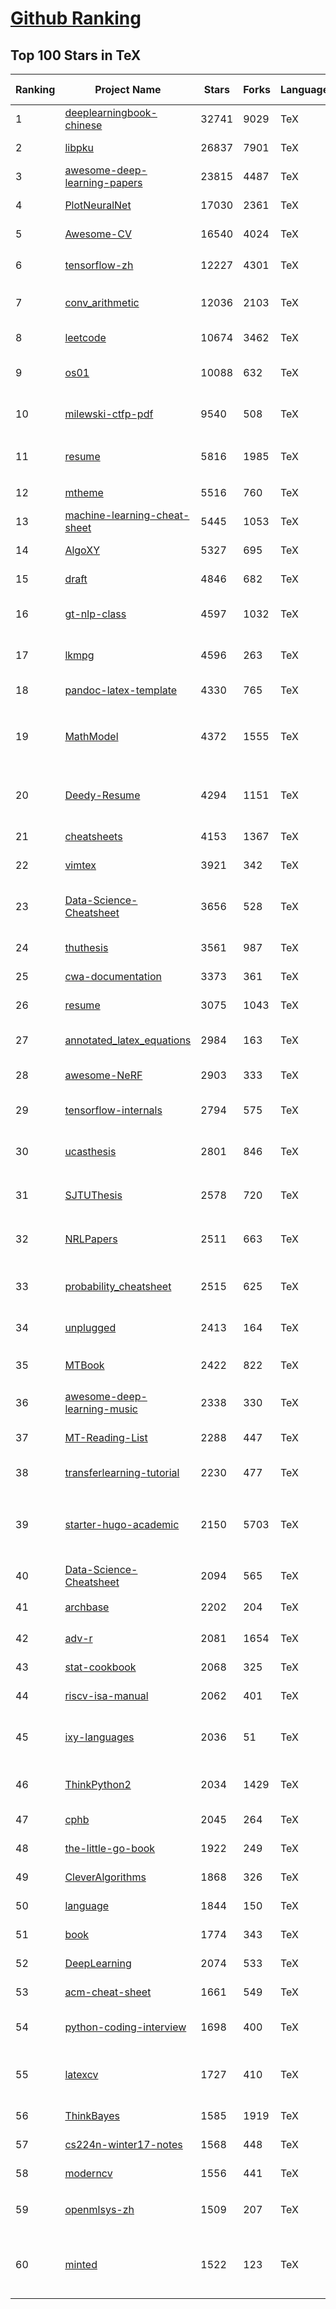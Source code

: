 [Github Ranking](../README.md)
==========

## Top 100 Stars in TeX

| Ranking | Project Name | Stars | Forks | Language | Open Issues | Description | Last Commit |
| ------- | ------------ | ----- | ----- | -------- | ----------- | ----------- | ----------- |
| 1 | [deeplearningbook-chinese](https://github.com/exacity/deeplearningbook-chinese) | 32741 | 9029 | TeX | 60 | Deep Learning Book Chinese Translation | 2019-12-03T04:25:44Z |
| 2 | [libpku](https://github.com/lib-pku/libpku) | 26837 | 7901 | TeX | 8 | 贵校课程资料民间整理 | 2022-01-05T04:09:27Z |
| 3 | [awesome-deep-learning-papers](https://github.com/terryum/awesome-deep-learning-papers) | 23815 | 4487 | TeX | 15 | The most cited deep learning papers | 2020-08-27T13:43:48Z |
| 4 | [PlotNeuralNet](https://github.com/HarisIqbal88/PlotNeuralNet) | 17030 | 2361 | TeX | 58 | Latex code for making neural networks diagrams | 2022-01-31T08:37:08Z |
| 5 | [Awesome-CV](https://github.com/posquit0/Awesome-CV) | 16540 | 4024 | TeX | 111 | :page_facing_up: Awesome CV is LaTeX template for your outstanding job application | 2022-06-26T17:30:34Z |
| 6 | [tensorflow-zh](https://github.com/jikexueyuanwiki/tensorflow-zh) | 12227 | 4301 | TeX | 27 | 谷歌全新开源人工智能系统TensorFlow官方文档中文版 | 2019-08-04T08:55:50Z |
| 7 | [conv_arithmetic](https://github.com/vdumoulin/conv_arithmetic) | 12036 | 2103 | TeX | 4 | A technical report on convolution arithmetic in the context of deep learning | 2019-05-06T20:05:05Z |
| 8 | [leetcode](https://github.com/soulmachine/leetcode) | 10674 | 3462 | TeX | 41 | LeetCode题解，151道题完整版 | 2021-06-05T13:53:35Z |
| 9 | [os01](https://github.com/tuhdo/os01) | 10088 | 632 | TeX | 47 | Bootstrap yourself to write an OS from scratch. A book for self-learner. | 2021-10-12T06:51:18Z |
| 10 | [milewski-ctfp-pdf](https://github.com/hmemcpy/milewski-ctfp-pdf) | 9540 | 508 | TeX | 38 | Bartosz Milewski's 'Category Theory for Programmers' unofficial PDF and LaTeX source | 2022-05-17T12:07:45Z |
| 11 | [resume](https://github.com/billryan/resume) | 5816 | 1985 | TeX | 11 | An elegant \LaTeX\ résumé template. 大陆镜像 https://gods.coding.net/p/resume/git | 2022-05-06T02:11:07Z |
| 12 | [mtheme](https://github.com/matze/mtheme) | 5516 | 760 | TeX | 72 | A modern LaTeX Beamer theme | 2022-03-17T13:22:16Z |
| 13 | [machine-learning-cheat-sheet](https://github.com/soulmachine/machine-learning-cheat-sheet) | 5445 | 1053 | TeX | 6 | Classical equations and diagrams in machine learning | 2021-11-11T12:35:34Z |
| 14 | [AlgoXY](https://github.com/liuxinyu95/AlgoXY) | 5327 | 695 | TeX | 2 | Book of Elementary Algorithms and Data structures | 2022-06-05T01:17:46Z |
| 15 | [draft](https://github.com/cplusplus/draft) | 4846 | 682 | TeX | 506 | C++ standards drafts | 2022-07-11T16:13:57Z |
| 16 | [gt-nlp-class](https://github.com/jacobeisenstein/gt-nlp-class) | 4597 | 1032 | TeX | 0 | Course materials for Georgia Tech CS 4650 and 7650, "Natural Language" | 2022-03-21T21:48:24Z |
| 17 | [lkmpg](https://github.com/sysprog21/lkmpg) | 4596 | 263 | TeX | 9 | The Linux Kernel Module Programming Guide (updated for 5.x kernels) | 2022-07-02T14:40:45Z |
| 18 | [pandoc-latex-template](https://github.com/Wandmalfarbe/pandoc-latex-template) | 4330 | 765 | TeX | 68 | A pandoc LaTeX template to convert markdown files to PDF or LaTeX. | 2022-06-16T00:14:25Z |
| 19 | [MathModel](https://github.com/zhanwen/MathModel) | 4372 | 1555 | TeX | 14 | 研究生数学建模，本科生数学建模、数学建模竞赛优秀论文，数学建模算法，LaTeX论文模板，算法思维导图，参考书籍，Matlab软件教程，PPT | 2022-06-25T01:53:52Z |
| 20 | [Deedy-Resume](https://github.com/deedy/Deedy-Resume) | 4294 | 1151 | TeX | 29 | A one page , two asymmetric column resume template in XeTeX that caters to an undergraduate Computer Science student | 2021-02-19T05:25:17Z |
| 21 | [cheatsheets](https://github.com/rstudio/cheatsheets) | 4153 | 1367 | TeX | 12 | RStudio Cheat Sheets | 2022-07-10T19:35:07Z |
| 22 | [vimtex](https://github.com/lervag/vimtex) | 3921 | 342 | TeX | 9 | VimTeX: A modern Vim and neovim filetype plugin for LaTeX files. | 2022-07-11T21:28:09Z |
| 23 | [Data-Science-Cheatsheet](https://github.com/aaronwangy/Data-Science-Cheatsheet) | 3656 | 528 | TeX | 3 | A helpful 5-page machine learning cheatsheet to assist with exam reviews, interview prep, and anything in-between. | 2022-02-15T10:47:43Z |
| 24 | [thuthesis](https://github.com/tuna/thuthesis) | 3561 | 987 | TeX | 6 | LaTeX Thesis Template for Tsinghua University | 2022-06-15T11:59:29Z |
| 25 | [cwa-documentation](https://github.com/corona-warn-app/cwa-documentation) | 3373 | 361 | TeX | 81 | Project overview, general documentation, and white papers. | 2022-07-04T07:53:36Z |
| 26 | [resume](https://github.com/sb2nov/resume) | 3075 | 1043 | TeX | 10 | Software developer resume in Latex | 2022-05-23T13:09:16Z |
| 27 | [annotated_latex_equations](https://github.com/synercys/annotated_latex_equations) | 2984 | 163 | TeX | 0 | Examples of how to create colorful, annotated equations in Latex using Tikz. | 2022-07-08T23:45:42Z |
| 28 | [awesome-NeRF](https://github.com/yenchenlin/awesome-NeRF) | 2903 | 333 | TeX | 4 | A curated list of awesome neural radiance fields papers | 2022-07-11T10:02:00Z |
| 29 | [tensorflow-internals](https://github.com/horance-liu/tensorflow-internals) | 2794 | 575 | TeX | 15 | It is open source ebook about TensorFlow kernel and implementation mechanism. | 2021-11-13T20:35:16Z |
| 30 | [ucasthesis](https://github.com/mohuangrui/ucasthesis) | 2801 | 846 | TeX | 1 | LaTeX Thesis Template for the University of Chinese Academy of Sciences  | 2022-04-12T05:30:58Z |
| 31 | [SJTUThesis](https://github.com/sjtug/SJTUThesis) | 2578 | 720 | TeX | 13 | 上海交通大学 XeLaTeX 学位论文及课程论文模板 \| Shanghai Jiao Tong University XeLaTeX Thesis Template | 2022-06-24T12:11:27Z |
| 32 | [NRLPapers](https://github.com/thunlp/NRLPapers) | 2511 | 663 | TeX | 0 | Must-read papers on network representation learning (NRL) / network embedding (NE) | 2020-08-03T10:53:46Z |
| 33 | [probability_cheatsheet](https://github.com/wzchen/probability_cheatsheet) | 2515 | 625 | TeX | 1 | A comprehensive 10-page probability cheatsheet that covers a semester's worth of introduction to probability. | 2022-06-15T17:35:54Z |
| 34 | [unplugged](https://github.com/liuxinyu95/unplugged) | 2413 | 164 | TeX | 8 | Open book about math and programming. | 2022-07-10T07:01:57Z |
| 35 | [MTBook](https://github.com/NiuTrans/MTBook) | 2422 | 822 | TeX | 0 | 《机器翻译：基础与模型》肖桐 朱靖波 著 - Machine Translation: Foundations and Models | 2022-05-23T11:31:39Z |
| 36 | [awesome-deep-learning-music](https://github.com/ybayle/awesome-deep-learning-music) | 2338 | 330 | TeX | 2 | List of articles related to deep learning applied to music | 2022-01-18T17:02:54Z |
| 37 | [MT-Reading-List](https://github.com/THUNLP-MT/MT-Reading-List) | 2288 | 447 | TeX | 4 | A machine translation reading list maintained by Tsinghua Natural Language Processing Group | 2021-11-20T07:47:29Z |
| 38 | [transferlearning-tutorial](https://github.com/jindongwang/transferlearning-tutorial) | 2230 | 477 | TeX | 7 | 《迁移学习简明手册》LaTex源码 | 2021-05-27T10:50:24Z |
| 39 | [starter-hugo-academic](https://github.com/wowchemy/starter-hugo-academic) | 2150 | 5703 | TeX | 0 | 🎓 Hugo Academic Theme 创建一个学术网站. Easily create a beautiful academic résumé or educational website using Hugo, GitHub, and Netlify. | 2022-07-10T02:21:51Z |
| 40 | [Data-Science-Cheatsheet](https://github.com/ml874/Data-Science-Cheatsheet) | 2094 | 565 | TeX | 5 | None | 2020-06-21T22:06:31Z |
| 41 | [archbase](https://github.com/foxsen/archbase) | 2202 | 204 | TeX | 1 | 教科书《计算机体系结构基础》（胡伟武等，第三版）的开源版本 | 2022-04-18T06:00:24Z |
| 42 | [adv-r](https://github.com/hadley/adv-r) | 2081 | 1654 | TeX | 60 | Advanced R: a book | 2022-06-23T14:38:12Z |
| 43 | [stat-cookbook](https://github.com/mavam/stat-cookbook) | 2068 | 325 | TeX | 1 | :orange_book: The probability and statistics cookbook | 2021-07-27T04:29:41Z |
| 44 | [riscv-isa-manual](https://github.com/riscv/riscv-isa-manual) | 2062 | 401 | TeX | 65 | RISC-V Instruction Set Manual | 2022-07-07T20:29:35Z |
| 45 | [ixy-languages](https://github.com/ixy-languages/ixy-languages) | 2036 | 51 | TeX | 0 | A high-speed network driver written in C, Rust, C++, Go, C#, Java, OCaml, Haskell, Swift, Javascript, and Python | 2020-07-26T10:07:06Z |
| 46 | [ThinkPython2](https://github.com/AllenDowney/ThinkPython2) | 2034 | 1429 | TeX | 15 | LaTeX source and supporting code for Think Python, 2nd edition, by Allen Downey. | 2022-05-02T11:53:03Z |
| 47 | [cphb](https://github.com/pllk/cphb) | 2045 | 264 | TeX | 17 | Competitive Programmer's Handbook | 2022-05-28T19:59:19Z |
| 48 | [the-little-go-book](https://github.com/karlseguin/the-little-go-book) | 1922 | 249 | TeX | 5 | None | 2022-07-11T12:43:35Z |
| 49 | [CleverAlgorithms](https://github.com/clever-algorithms/CleverAlgorithms) | 1868 | 326 | TeX | 0 | Clever Algorithms: Nature-Inspired Programming Recipes | 2020-05-26T22:16:38Z |
| 50 | [language](https://github.com/dart-lang/language) | 1844 | 150 | TeX | 763 | Design of the Dart language | 2022-07-11T17:56:12Z |
| 51 | [book](https://github.com/HoTT/book) | 1774 | 343 | TeX | 65 | A textbook on informal homotopy type theory | 2022-05-13T23:12:35Z |
| 52 | [DeepLearning](https://github.com/wangshusen/DeepLearning) | 2074 | 533 | TeX | 13 | None | 2021-05-12T01:14:30Z |
| 53 | [acm-cheat-sheet](https://github.com/soulmachine/acm-cheat-sheet) | 1661 | 549 | TeX | 9 | Acm Cheat Sheet | 2019-10-14T18:37:14Z |
| 54 | [python-coding-interview](https://github.com/liyin2015/python-coding-interview) | 1698 | 400 | TeX | 3 | A middle-to-high level open source algorithm book designed with coding interview at heart! | 2022-02-09T01:23:18Z |
| 55 | [latexcv](https://github.com/jankapunkt/latexcv) | 1727 | 410 | TeX | 9 | :necktie: A collection of cv and resume templates written in LaTeX. Leave an issue if your language is not supported! | 2022-04-30T05:20:27Z |
| 56 | [ThinkBayes](https://github.com/AllenDowney/ThinkBayes) | 1585 | 1919 | TeX | 9 | Code repository for Think Bayes. | 2021-03-12T01:26:06Z |
| 57 | [cs224n-winter17-notes](https://github.com/stanfordnlp/cs224n-winter17-notes) | 1568 | 448 | TeX | 2 | Course notes for CS224N Winter17 | 2017-07-09T00:27:35Z |
| 58 | [moderncv](https://github.com/xdanaux/moderncv) | 1556 | 441 | TeX | 48 | A modern curriculum vitae class for LaTeX | 2021-12-14T20:19:00Z |
| 59 | [openmlsys-zh](https://github.com/openmlsys/openmlsys-zh) | 1509 | 207 | TeX | 46 | 《Machine Learning Systems: Design and Implementation》- Chinese Version | 2022-07-05T15:46:43Z |
| 60 | [minted](https://github.com/gpoore/minted) | 1522 | 123 | TeX | 70 | minted is a LaTeX package that provides syntax highlighting using the Pygments library. Highlighted source code can be customized using fancyvrb. | 2022-04-02T18:32:11Z |

